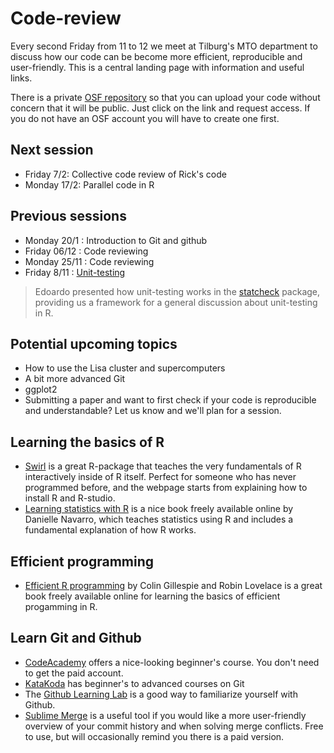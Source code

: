 # Code-review
Every second Friday from 11 to 12 we meet at Tilburg's MTO department to discuss how our code can be become more efficient, reproducible and user-friendly. This is a central landing page with information and useful links.

There is a private [OSF repository](https://osf.io/mr7a6/) so that you can upload your code without concern that it will be public. Just click on the link and request access. If you do not have an OSF account you will have to create one first.

## Next session
- Friday 7/2: Collective code review of Rick's code
- Monday 17/2: Parallel code in R


## Previous sessions
- Monday 20/1 : Introduction to Git and github
- Friday 06/12 : Code reviewing
- Monday 25/11 : Code reviewing
- Friday 8/11 : [Unit-testing](https://en.wikipedia.org/wiki/Unit_testing)
 >Edoardo presented how unit-testing works in the [statcheck](http://statcheck.io/) package, providing us a framework for a general discussion about unit-testing in R.


## Potential upcoming topics
- How to use the Lisa cluster and supercomputers
- A bit more advanced Git
- ggplot2
- Submitting a paper and want to first check if your code is reproducible and understandable? Let us know and we'll plan for a session.


## Learning the basics of R
- [Swirl](https://swirlstats.com/students.html) is a great R-package that teaches the very fundamentals of R interactively inside of R itself. Perfect for someone who has never programmed before, and the webpage starts from explaining how to install R and R-studio.
-  [Learning statistics with R](https://learningstatisticswithr.com/book/introR.html) is a nice book freely available online by Danielle Navarro, which teaches statistics using R and includes a fundamental explanation of how R works.


## Efficient programming
- [Efficient R programming](https://csgillespie.github.io/efficientR/index.html) by Colin Gillespie and Robin Lovelace is a great book freely available online for learning the basics of efficient progamming in R.

## Learn Git and Github
- [CodeAcademy](https://www.codecademy.com/learn/learn-git) offers a nice-looking beginner's course. You don't need to get the paid account.
- [KataKoda](https://www.katacoda.com/courses/git) has beginner's to advanced courses on Git
- The [Github Learning Lab](https://lab.github.com/) is a good way to familiarize yourself with Github.
- [Sublime Merge](https://www.sublimemerge.com/) is a useful tool if you would like a more user-friendly overview of your commit history and when solving merge conflicts. Free to use, but will occasionally remind you there is a paid version. 
